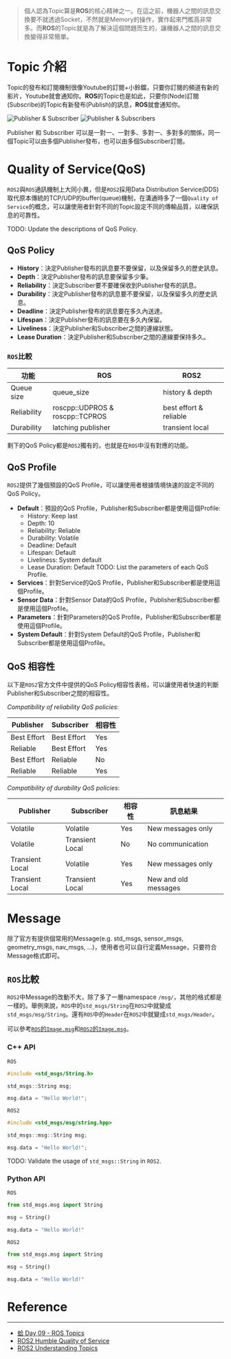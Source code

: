 > 個人認為Topic算是**ROS**的核心精神之一。在這之前，機器人之間的訊息交換要不就透過Socket，不然就是Memory的操作，實作起來門檻高非常多。而**ROS**的Topic就是為了解決這個問題而生的，讓機器人之間的訊息交換變得非常簡單。

# Topic 介紹
Topic的發布和訂閱機制很像Youtube的訂閱+小鈴鐺，只要你訂閱的頻道有新的影片，Youtube就會通知你。**ROS**的Topic也是如此，只要你(Node)訂閱(Subscribe)的Topic有新發布(Publish)的訊息，**ROS**就會通知你。

![Publisher & Subscriber](https://docs.ros.org/en/foxy/_images/Topic-SinglePublisherandSingleSubscriber.gif)
![Publisher & Subscribers](https://docs.ros.org/en/foxy/_images/Topic-MultiplePublisherandMultipleSubscriber.gif)

Publisher 和 Subscriber 可以是一對一、一對多、多對一、多對多的關係，同一個Topic可以由多個Publisher發布，也可以由多個Subscriber訂閱。

# Quality of Service(QoS)
`ROS2`與`ROS`通訊機制上大同小異，但是`ROS2`採用Data Distribution Service(DDS)取代原本傳統的TCP/UDP的buffer(queue)機制，在溝通時多了一個`Quality of Service`的概念，可以讓使用者針對不同的Topic設定不同的傳輸品質，以確保訊息的可靠性。

TODO: Update the descriptions of QoS Policy.
## QoS Policy
* **History**：決定Publisher發布的訊息要不要保留，以及保留多久的歷史訊息。
* **Depth**：決定Publisher發布的訊息要保留多少筆。
* **Reliability**：決定Subscriber要不要確保收到Publisher發布的訊息。
* **Durability**：決定Publisher發布的訊息要不要保留，以及保留多久的歷史訊息。
* **Deadline**：決定Publisher發布的訊息要在多久內送達。
* **Lifespan**：決定Publisher發布的訊息要在多久內保留。
* **Liveliness**：決定Publisher和Subscriber之間的連線狀態。
* **Lease Duration**：決定Publisher和Subscriber之間的連線要保持多久。

### `ROS`比較

| 功能 | ROS | ROS2 |
| --- | --- | --- |
| Queue size | queue_size | history & depth |
| Reliability | roscpp::UDPROS & roscpp::TCPROS | best effort & reliable |
| Durability | latching publisher | transient local |

剩下的QoS Policy都是`ROS2`獨有的，也就是在`ROS`中沒有對應的功能。


## QoS Profile
`ROS2`提供了幾個預設的QoS Profile，可以讓使用者根據情境快速的設定不同的QoS Policy。

* **Default**：預設的QoS Profile，Publisher和Subscriber都是使用這個Profile:
  * History: Keep last
  * Depth: 10
  * Reliability: Reliable
  * Durability: Volatile
  * Deadline: Default
  * Lifespan: Default
  * Liveliness: System default
  * Lease Duration: Default
TODO: List the parameters of each QoS Profile.
* **Services**：針對Service的QoS Profile，Publisher和Subscriber都是使用這個Profile。
* **Sensor Data**：針對Sensor Data的QoS Profile，Publisher和Subscriber都是使用這個Profile。
* **Parameters**：針對Parameters的QoS Profile，Publisher和Subscriber都是使用這個Profile。
* **System Default**：針對System Default的QoS Profile，Publisher和Subscriber都是使用這個Profile。

## QoS 相容性
以下是`ROS2`官方文件中提供的QoS Policy相容性表格，可以讓使用者快速的判斷Publisher和Subscriber之間的相容性。

*Compatibility of reliability QoS policies*:

| Publisher | Subscriber | 相容性 |
| --- | --- | --- |
| Best Effort | Best Effort | Yes |
| Reliable | Best Effort | Yes |
| Best Effort | Reliable | No |
| Reliable | Reliable | Yes |

*Compatibility of durability QoS policies*:

| Publisher | Subscriber | 相容性 | 訊息結果 |
| --- | --- | --- | --- |
| Volatile | Volatile | Yes | New messages only |
| Volatile | Transient Local | No | No communication |
| Transient Local | Volatile | Yes | New messages only |
| Transient Local | Transient Local | Yes | New and old messages |


# Message
除了官方有提供個常用的Message(e.g. std_msgs, sensor_msgs, geometry_msgs, nav_msgs, ...)，使用者也可以自行定義Message，只要符合Message格式即可。


## `ROS`比較
`ROS2`中Message的改動不大，除了多了一層namespace `/msg/`，其他的格式都是一樣的。舉例來說，`ROS`中的`std_msgs/String`在`ROS2`中就變成`std_msgs/msg/String`。還有`ROS`中的`Header`在`ROS2`中就變成`std_msgs/Header`。

可以參考[`ROS`的`Image.msg`](https://github.com/ros/common_msgs/blob/noetic-devel/sensor_msgs/msg/Image.msg)和[`ROS2`的`Image.msg`](https://github.com/ros2/common_interfaces/blob/foxy/sensor_msgs/msg/Image.msg)。

### C++ API
`ROS`
```cpp
#include <std_msgs/String.h>

std_msgs::String msg;

msg.data = "Hello World!";
```

`ROS2`
```cpp
#include <std_msgs/msg/string.hpp>

std_msgs::msg::String msg;

msg.data = "Hello World!";
```

TODO: Validate the usage of `std_msgs::String` in `ROS2`.
### Python API
`ROS`
```python
from std_msgs.msg import String

msg = String()

msg.data = "Hello World!"
```

`ROS2`
```python
from std_msgs.msg import String

msg = String()

msg.data = "Hello World!"
```


# Reference
---
* [蛤 Day 09 - ROS Topics
](https://ithelp.ithome.com.tw/articles/10204810)
* [ROS2 Humble Quality of Service](https://docs.ros.org/en/iron/Concepts/Intermediate/About-Quality-of-Service-Settings.html)
* [ROS2 Understanding Topics](https://docs.ros.org/en/foxy/Tutorials/Beginner-CLI-Tools/Understanding-ROS2-Topics/Understanding-ROS2-Topics.html)
